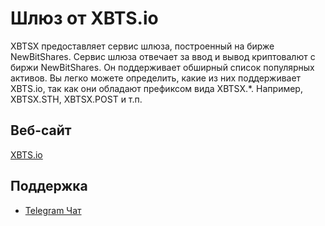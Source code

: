 # Шлюз от XBTS.io

XBTSX предоставляет сервис шлюза, построенный на бирже NewBitShares. Сервис шлюза отвечает за ввод и вывод криптовалют с биржи NewBitShares. Он поддерживает обширный список популярных активов. Вы легко можете определить, какие из них поддерживает XBTS.io, так как они обладают префиксом вида XBTSX.*. Например, XBTSX.STH, XBTSX.POST и т.п.

## Веб-сайт

[XBTS.io](https://xbts.io)

## Поддержка

- [Telegram Чат](https://t.me/xbtsio)
